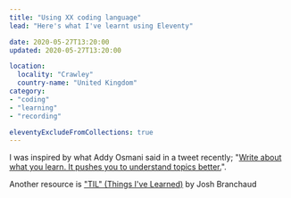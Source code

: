 ```yaml
---
title: "Using XX coding language"
lead: "Here's what I've learnt using Eleventy"

date: 2020-05-27T13:20:00
updated: 2020-05-27T13:20:00

location:
  locality: "Crawley"
  country-name: "United Kingdom"
category:
- "coding"
- "learning"
- "recording"

eleventyExcludeFromCollections: true
---
```


I was inspired by what Addy Osmani said in a tweet recently; "[Write about what you learn. It pushes you to understand topics better.][1]".

Another resource is ["TIL" (Things I've Learned)][2] by Josh Branchaud

<script src="https://gist.github.com/brootaylor/5c1e456fa4bd930eff4429f6c3dfdde7.js"></script>

[1]: https://twitter.com/addyosmani/status/1260779133769924608
[2]: https://github.com/jbranchaud/til
